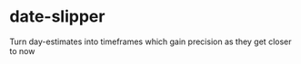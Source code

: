 date-slipper
============

Turn day-estimates into timeframes which gain precision as they get closer to now